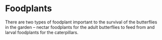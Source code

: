 Foodplants
==========

There are two types of foodplant important to the survival of the butterflies in the garden – nectar foodplants for the adult butterflies to feed from and larval foodplants for the caterpillars.
